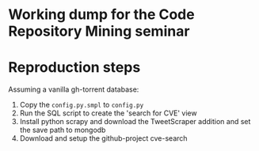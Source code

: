 # Working dump for the Code Repository Mining seminar

# Reproduction steps
Assuming a vanilla gh-torrent database:
1. Copy the `config.py.smpl` to `config.py`
1. Run the SQL script to create the 'search for CVE' view
2. Install python scrapy and download the TweetScraper addition and set the save path to mongodb
2. Download and setup the github-project cve-search
